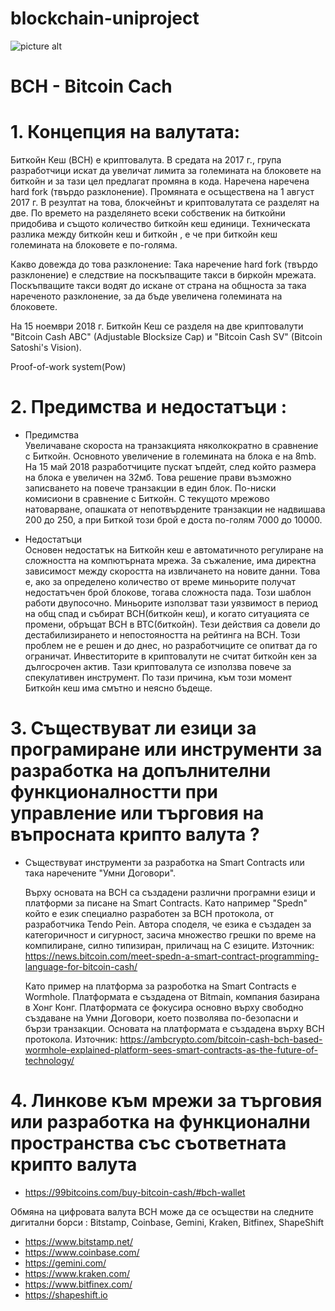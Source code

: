 # blockchain-uniproject #
![picture alt](https://upload.wikimedia.org/wikipedia/commons/thumb/5/58/Bitcoin_Cash.png/287px-Bitcoin_Cash.png "Bitcoin Cach (BCH)")

# BCH - Bitcoin Cach #
# 1. Концепция на валутата:

Биткойн Кеш (BCH) е криптовалута.
В средата на 2017 г., група разработчици искат да увеличат лимита за големината на блоковете на биткойн 
и за тази цел предлагат промяна в кода. Наречена  наречена  hard fork (твърдо разклонение).
Промяната е осъществена на 1 август 2017 г. 
В резултат на това, блокчейнът и криптовалутата се разделят на две.
По времето на разделянето всеки собственик на биткойни придобива и същото количество биткойн кеш единици.
Техническата разлика между биткойн кеш и биткойн , e че при биткойн кеш големината на блоковете е по-голяма.

Какво довежда до това разклонение: 
Така наречение hard fork (твърдо разклонение) е следствие на поскъпващите такси в биркойн мрежата.
Поскъпващите такси водят до искане от страна на общноста за така нареченото разклонение, за да бъде увеличена големината на блоковете.

На 15 ноември 2018 г. Биткойн Кеш се разделя на две криптовалути "Bitcoin Cash ABC" (Adjustable Blocksize Cap) и "Bitcoin Cash SV" (Bitcoin Satoshi's Vision).

Proof-of-work system(Pow)

# 2. Предимства и недостатъци :
 - Предимства   
Увеличаване скороста на транзакцията няколкократно в сравнение с Биткойн.
Основното увеличение в големината на блока е на 8mb.
На 15 май 2018 разработчиците пускат ъпдейт, след който размера на блока е увеличен на 32мб.
Това решение прави възможно записването на повече транзакции в един блок.
По-ниски комисиони в сравнение  с Биткойн.
С текущото мрежово натоварване, опашката от непотвърдените транзакции не надвишава 200 до 250, 
а при Биткой този брой е доста по-голям 7000 до 10000.

 - Недостатъци  
Основен недостатък на Биткойн кеш е автоматичното регулиране на сложността на компютърната мрежа.
За съжаление, има директна зависимост между скоростта на извличането на новите данни.
Това е, ако за определено количество от време миньорите получат недостатъчен брой блокове, тогава 
сложноста пада. Този шаблон работи двупосочно.
Миньорите използват тази уязвимост в период на общ спад и събират BCH(биткойн кеш), и когато ситуацията се промени,
обръщат BCH в BTC(биткойн). Тези действия са довели до дестабилизирането и непостояността на рейтинга на BCH.
Този проблем не е решен и до днес, но разработчиците се опитват да го ограничат.
Инвеститорите в криптовалути не считат биткойн кен за дългосрочен актив. Тази криптовалута се използва
повече за спекулативен инструмент. По тази причина, към този момент Биткойн кеш има смътно и неясно бъдеще.

# 3. Съществуват ли езици за програмиране или инструменти за разработка на допълнителни функционалностти при управление или търговия на въпросната крипто валута ?

 - Съществуват инструменти за разработка на Smart Contracts или така наречените "Умни Договори".
	
	Върху основата на BCH са създадени различни програмни езици и платформи за писане на Smart Contracts.
	Като например "Spedn" който е език специално разработен за BCH протокола, от разработчика Tendo Pein.
	Автора споделя, че езика е създаден за категоричност и сигурност, засича множество грешки по време на компилиране, силно   типизиран, приличащ на C езиците.
	Източник: https://news.bitcoin.com/meet-spedn-a-smart-contract-programming-language-for-bitcoin-cash/
	
	Като пример на платформа за разроботка на Smart Contracts e Wormhole. Платформата е създадена от Bitmain, компания базирана в Хонг Конг.
	Платформата се фокусира основно върху свободно създаване на Умни Договори, което позволява по-безопасни и бързи транзакции. 
	Основата на платформата е създадена върху BCH протокола.
	Източник: https://ambcrypto.com/bitcoin-cash-bch-based-wormhole-explained-platform-sees-smart-contracts-as-the-future-of-technology/


# 4. Линкове към мрежи за търговия или разработка на функционални пространства със съответната крипто валута
 - https://99bitcoins.com/buy-bitcoin-cash/#bch-wallet

 Обмяна на цифровата валута BCH може да се осъществи на следните дигитални борси : 
 Bitstamp, Coinbase, Gemini, Kraken, Bitfinex, ShapeShift
 
 - https://www.bitstamp.net/
 - https://www.coinbase.com/
 - https://gemini.com/
 - https://www.kraken.com/
 - https://www.bitfinex.com/
 - https://shapeshift.io


